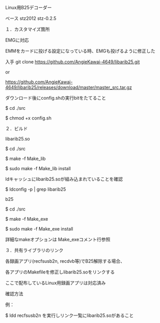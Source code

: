 Linux用B25デコーダー

ベース stz2012 stz-0.2.5

１．カスタマイズ箇所

EMGに対応
    
EMMをカードに投げる設定になっている時、EMGも投げるように修正した

入手
git clone https://github.com/AngieKawai-4649/libarib25.git

or

https://github.com/AngieKawai-4649/libarib25/releases/download/master/master_src.tar.gz

ダウンロード後にconfig.shの実行bitをたてること

$ cd ./src

$ chmod +x config.sh

２．ビルド
  
  libarib25.so
  
  $ cd ./src
  
  $ make -f Make_lib
  
  $ sudo make -f Make_lib install

  ldキャッシュにlibarib25.soが組み込まれていることを確認
  
  $ ldconfig -p | grep libarib25

  b25
  
  $ cd ./src
  
  $ make -f Make_exe
  
  $ sudo make -f Make_exe install
  
  詳細なmakeオプションは Make_exeコメント行参照

３．共有ライブラリのリンク

  各録画アプリ(recfsusb2n, recdvb等)でB25解除する場合、
  
  各アプリのMakefileを修正しlibarib25.soをリンクする
  
  ここで配布しているLinux用録画アプリは対応済み

  確認方法
  
  例： 
  
  $ ldd recfsusb2n を実行しリンク一覧にlibarib25.soがあること
